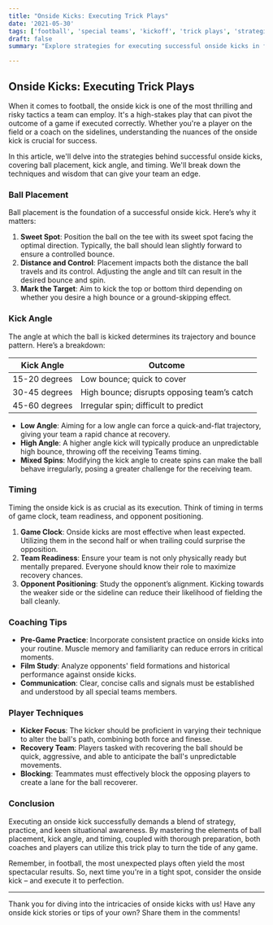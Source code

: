 ```yaml
---
title: "Onside Kicks: Executing Trick Plays"
date: '2021-05-30'
tags: ['football', 'special teams', 'kickoff', 'trick plays', 'strategies', 'onside kicks', 'coaching', 'player techniques', 'game plan']
draft: false
summary: "Explore strategies for executing successful onside kicks in football, including ball placement, kick angle, and timing, from the viewpoint of both players and coaches."

---
```


## Onside Kicks: Executing Trick Plays

When it comes to football, the onside kick is one of the most thrilling and risky tactics a team can employ. It's a high-stakes play that can pivot the outcome of a game if executed correctly. Whether you're a player on the field or a coach on the sidelines, understanding the nuances of the onside kick is crucial for success.

In this article, we'll delve into the strategies behind successful onside kicks, covering ball placement, kick angle, and timing. We'll break down the techniques and wisdom that can give your team an edge.

### Ball Placement
Ball placement is the foundation of a successful onside kick. Here’s why it matters:

1. **Sweet Spot**: Position the ball on the tee with its sweet spot facing the optimal direction. Typically, the ball should lean slightly forward to ensure a controlled bounce.
2. **Distance and Control**: Placement impacts both the distance the ball travels and its control. Adjusting the angle and tilt can result in the desired bounce and spin.
3. **Mark the Target**: Aim to kick the top or bottom third depending on whether you desire a high bounce or a ground-skipping effect.

### Kick Angle
The angle at which the ball is kicked determines its trajectory and bounce pattern. Here’s a breakdown:

| Kick Angle | Outcome |
|------------|---------|
| 15-20 degrees | Low bounce; quick to cover |
| 30-45 degrees | High bounce; disrupts opposing team’s catch |
| 45-60 degrees | Irregular spin; difficult to predict |

- **Low Angle**: Aiming for a low angle can force a quick-and-flat trajectory, giving your team a rapid chance at recovery.
- **High Angle**: A higher angle kick will typically produce an unpredictable high bounce, throwing off the receiving Teams timing.
- **Mixed Spins**: Modifying the kick angle to create spins can make the ball behave irregularly, posing a greater challenge for the receiving team.

### Timing
Timing the onside kick is as crucial as its execution. Think of timing in terms of game clock, team readiness, and opponent positioning.

1. **Game Clock**: Onside kicks are most effective when least expected. Utilizing them in the second half or when trailing could surprise the opposition.
2. **Team Readiness**: Ensure your team is not only physically ready but mentally prepared. Everyone should know their role to maximize recovery chances.
3. **Opponent Positioning**: Study the opponent’s alignment. Kicking towards the weaker side or the sideline can reduce their likelihood of fielding the ball cleanly.

### Coaching Tips

- **Pre-Game Practice**: Incorporate consistent practice on onside kicks into your routine. Muscle memory and familiarity can reduce errors in critical moments.
- **Film Study**: Analyze opponents' field formations and historical performance against onside kicks.
- **Communication**: Clear, concise calls and signals must be established and understood by all special teams members.

### Player Techniques

- **Kicker Focus**: The kicker should be proficient in varying their technique to alter the ball's path, combining both force and finesse.
- **Recovery Team**: Players tasked with recovering the ball should be quick, aggressive, and able to anticipate the ball's unpredictable movements.
- **Blocking**: Teammates must effectively block the opposing players to create a lane for the ball recoverer.

### Conclusion

Executing an onside kick successfully demands a blend of strategy, practice, and keen situational awareness. By mastering the elements of ball placement, kick angle, and timing, coupled with thorough preparation, both coaches and players can utilize this trick play to turn the tide of any game.

Remember, in football, the most unexpected plays often yield the most spectacular results. So, next time you're in a tight spot, consider the onside kick – and execute it to perfection.

---

Thank you for diving into the intricacies of onside kicks with us! Have any onside kick stories or tips of your own? Share them in the comments!